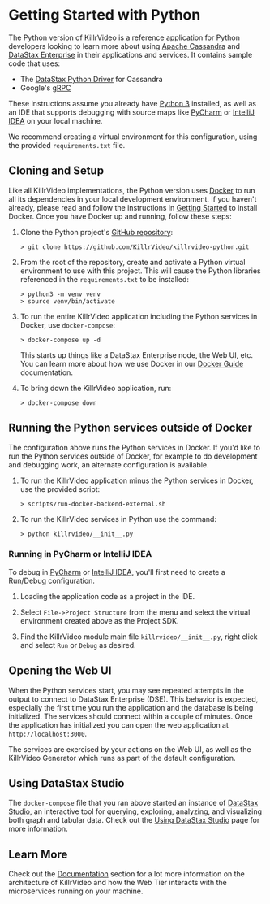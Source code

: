 # Getting Started with Python

The Python version of KillrVideo is a reference application for Python developers looking to
learn more about using [Apache Cassandra][cassandra] and [DataStax Enterprise][dse] in their
applications and services. It contains sample code that uses:

- The [DataStax Python Driver][driver] for Cassandra
- Google's [gRPC][grpc]

These instructions assume you already have [Python 3][python3] installed, as well as an 
IDE that supports debugging with source maps like [PyCharm][pycharm] or 
[IntelliJ IDEA][intellij] on your local machine.

We recommend creating a virtual environment for this configuration, using the provided `requirements.txt` file.

## Cloning and Setup

Like all KillrVideo implementations, the Python version uses [Docker][docker] to run all its
dependencies in your local development environment. If you haven't already, please read and
follow the instructions in [Getting Started][getting-started] to install Docker. Once you
have Docker up and running, follow these steps:

1. Clone the Python project's [GitHub repository][repo]:
    ```
    > git clone https://github.com/KillrVideo/killrvideo-python.git
    ```
    
1. From the root of the repository, create and activate a Python virtual environment to use with this project. This 
will cause the Python libraries referenced in the `requirements.txt` to be installed:
    ```
    > python3 -m venv venv
    > source venv/bin/activate
    ```

1. To run the entire KillrVideo application including the Python services in Docker, use  `docker-compose`:
    ```
    > docker-compose up -d
    ```
    This starts up things like a DataStax Enterprise node, the Web UI, etc. You can learn
    more about how we use Docker in our [Docker Guide][docker-guide] documentation.
    
1. To bring down the KillrVideo application, run:
    ```
    > docker-compose down
    ```
    
## Running the Python services outside of Docker

The configuration above runs the Python services in Docker. If you'd like to run the Python services
outside of Docker, for example to do development and debugging work, an alternate configuration is available.

1. To run the KillrVideo application minus the Python services in Docker, use the provided script:
    ```
    > scripts/run-docker-backend-external.sh
    ```
    
1. To run the KillrVideo services in Python use the command:
    ```
    > python killrvideo/__init__.py
    ```

### Running in PyCharm or IntelliJ IDEA

To debug in [PyCharm][pycharm] or [IntelliJ IDEA][intellij], you'll first need to create a Run/Debug configuration.

1. Loading the application code as a project in the IDE.

1. Select `File->Project Structure` from the menu and select the virtual environment created above as the 
Project SDK.

1. Find the KillrVideo module main file `killrvideo/__init__.py`, right click and select `Run` or `Debug` as
desired.

## Opening the Web UI

When the Python services start, you may see repeated attempts in the output to connect to DataStax Enterprise
 (DSE). This behavior is expected, especially the first time you run the application and the database is being
 initialized. The services should connect within a couple of minutes. Once the application has initialized you can
 open the web application at `http://localhost:3000`.

The services are exercised by your actions on the Web UI, as well as the KillrVideo Generator which runs as part
of the default configuration.

## Using DataStax Studio

The `docker-compose` file that you ran above started an instance of [DataStax Studio][studio], 
an interactive tool for querying, exploring, analyzing, and visualizing both graph and tabular data. 
Check out the [Using DataStax Studio][using-studio] page for more information.

## Learn More

Check out the [Documentation][docs] section for a lot more information on the architecture of
KillrVideo and how the Web Tier interacts with the microservices running on your machine.


[cassandra]: http://cassandra.apache.org/
[dse]: http://www.datastax.com/products/datastax-enterprise
[driver]: https://github.com/datastax/python-driver
[grpc]: http://www.grpc.io/
[python3]: https://www.python.org/downloads/
[pycharm]: https://www.jetbrains.com/pycharm/
[intellij]: https://www.jetbrains.com/idea/
[docker]: https://www.docker.com/
[getting-started]: /getting-started/
[repo]: https://github.com/KillrVideo/killrvideo-python
[docker-guide]: /docs/guides/docker/
[docs]: /docs/
[studio]: https://www.datastax.com/products/datastax-studio-and-development-tools
[using-studio]: /docs/guides/datastax-studio/

